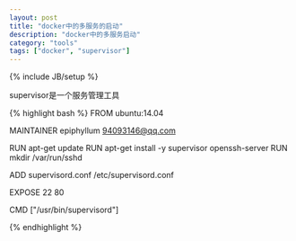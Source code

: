 ```yaml
---
layout: post
title: "docker中的多服务的启动"
description: "docker中的多服务启动"
category: "tools"
tags: ["docker", "supervisor"]
---
```


{% include JB/setup %}

supervisor是一个服务管理工具

{% highlight bash %} 
FROM ubuntu:14.04

MAINTAINER epiphyllum 94093146@qq.com

RUN apt-get update
RUN apt-get install -y supervisor openssh-server
RUN mkdir /var/run/sshd

ADD supervisord.conf /etc/supervisord.conf

EXPOSE 22 80

CMD ["/usr/bin/supervisord"]

{% endhighlight %} 

